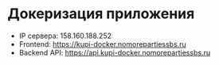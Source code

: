 # Докеризация приложения

- IP сервера: 158.160.188.252
- Frontend: https://kupi-docker.nomorepartiessbs.ru
- Backend API: https://api.kupi-docker.nomorepartiessbs.ru
